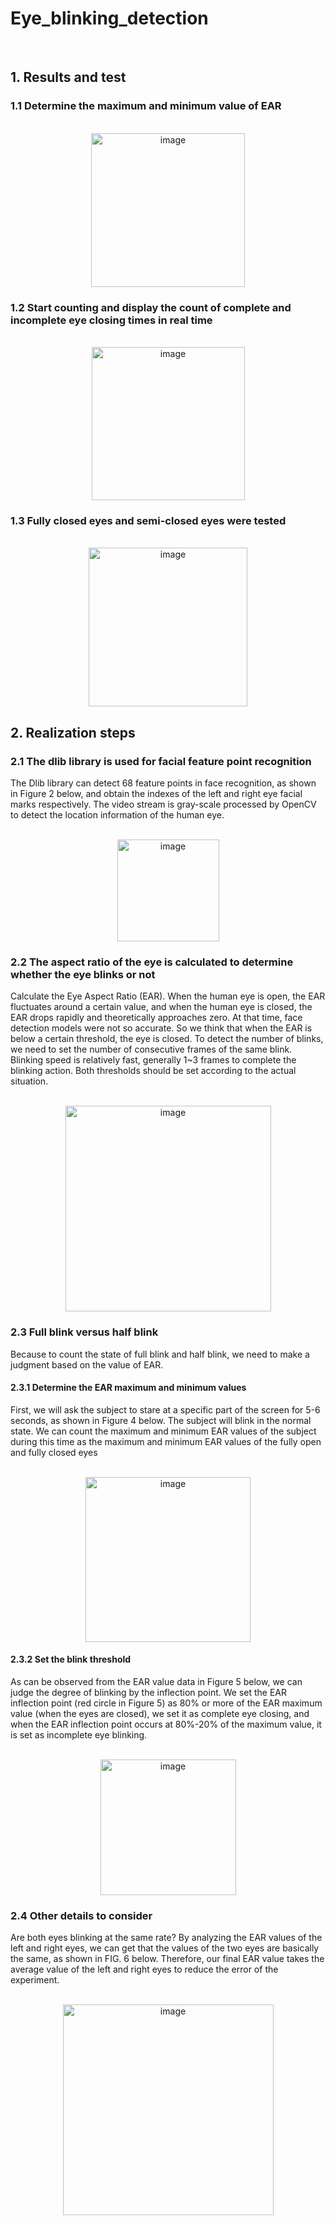 # Eye_blinking_detection
<br/>

## 1. Results and test

### 1.1 Determine the maximum and minimum value of EAR

<br/>
<div align=center>
<img width="246" alt="image" src="https://github.com/JasonJimmyJJ/Eye_blinking_detection/assets/134904329/89db2b78-2c46-4d36-a9f9-f907360980a7">
</div>

### 1.2 Start counting and display the count of complete and incomplete eye closing times in real time

<br/>
<div align=center>
<img width="245" alt="image" src="https://github.com/JasonJimmyJJ/Eye_blinking_detection/assets/134904329/2df5b32c-5720-4a09-9c01-442ac60d76ed">
</div>

### 1.3 Fully closed eyes and semi-closed eyes were tested

<br/>
<div align=center>
<img width="254" alt="image" src="https://github.com/JasonJimmyJJ/Eye_blinking_detection/assets/134904329/6e9f8f49-a3eb-4fe3-92fd-5a14a5b95b8c">
</div>

## 2. Realization steps

### 2.1 The dlib library is used for facial feature point recognition

The Dlib library can detect 68 feature points in face recognition, as shown in Figure 2 below, and obtain the indexes of the left and right eye facial marks respectively. The video stream is gray-scale processed by OpenCV to detect the location information of the human eye.

<br/>
<div align=center>
<img width="163" alt="image" src="https://github.com/JasonJimmyJJ/Eye_blinking_detection/assets/134904329/d471223c-8754-4a2e-bf8d-56f725690db8">
</div>

### 2.2 The aspect ratio of the eye is calculated to determine whether the eye blinks or not

Calculate the Eye Aspect Ratio (EAR). When the human eye is open, the EAR fluctuates around a certain value, and when the human eye is closed, the EAR drops rapidly and theoretically approaches zero. At that time, face detection models were not so accurate. So we think that when the EAR is below a certain threshold, the eye is closed. To detect the number of blinks, we need to set the number of consecutive frames of the same blink. Blinking speed is relatively fast, generally 1~3 frames to complete the blinking action. Both thresholds should be set according to the actual situation.

<br/>
<div align=center>
<img width="329" alt="image" src="https://github.com/JasonJimmyJJ/Eye_blinking_detection/assets/134904329/145f3906-ee27-4730-830c-daf38625e577">
</div>

### 2.3 Full blink versus half blink

Because to count the state of full blink and half blink, we need to make a judgment based on the value of EAR.

#### 2.3.1 Determine the EAR maximum and minimum values

First, we will ask the subject to stare at a specific part of the screen for 5-6 seconds, as shown in Figure 4 below. The subject will blink in the normal state. We can count the maximum and minimum EAR values of the subject during this time as the maximum and minimum EAR values of the fully open and fully closed eyes

<br/>
<div align=center>
<img width="264" alt="image" src="https://github.com/JasonJimmyJJ/Eye_blinking_detection/assets/134904329/74d52bc6-f603-4e6a-8d77-24083875555f">
</div>

#### 2.3.2 Set the blink threshold

As can be observed from the EAR value data in Figure 5 below, we can judge the degree of blinking by the inflection point. We set the EAR inflection point (red circle in Figure 5) as 80% or more of the EAR maximum value (when the eyes are closed), we set it as complete eye closing, and when the EAR inflection point occurs at 80%-20% of the maximum value, it is set as incomplete eye blinking.

<br/>
<div align=center>
<img width="217" alt="image" src="https://github.com/JasonJimmyJJ/Eye_blinking_detection/assets/134904329/7dc767ac-019c-4e3d-938a-498d01d2eddd">
</div>

### 2.4 Other details to consider

Are both eyes blinking at the same rate? By analyzing the EAR values of the left and right eyes, we can get that the values of the two eyes are basically the same, as shown in FIG. 6 below. Therefore, our final EAR value takes the average value of the left and right eyes to reduce the error of the experiment.

<br/>
<div align=center>
<img width="337" alt="image" src="https://github.com/JasonJimmyJJ/Eye_blinking_detection/assets/134904329/aaf66e5e-e77b-46a1-9146-45580e70552e">
</div>



